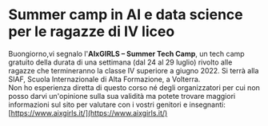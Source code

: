 # Summer camp in AI e data science per le ragazze di IV liceo

Buongiorno,vi segnalo l'**AIxGIRLS – Summer Tech Camp**, un tech camp gratuito della durata di una settimana (dal 24 al 29 luglio) rivolto alle ragazze che termineranno la classe IV superiore a giugno 2022. Si terrà alla SIAF, Scuola Internazionale di Alta Formazione, a Volterra.\
Non ho esperienza diretta di questo corso né degli organizzatori per cui non posso darvi un'opinione sulla sua validità ma potete trovare maggiori informazioni sul sito per valutare con i vostri genitori e insegnanti: [https://www.aixgirls.it/](https://www.aixgirls.it/)
